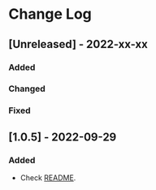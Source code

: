 # Change Log

<!-- TEMPLATE -->
<!--

## [Unreleased] - yyyy-mm-dd

Here we write upgrading notes for brands. It's a team effort to make them as
straightforward as possible.

### Added

### Changed

### Fixed

-->

## [Unreleased] - 2022-xx-xx

### Added

### Changed

### Fixed

## [1.0.5] - 2022-09-29

### Added

-   Check [README](./README.md).
